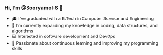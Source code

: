 ### Hi, I’m @Sooryamol-S 👋
- 🎓 I’ve graduated with a B.Tech in Computer Science and Engineering
- 🌱 I’m currently expanding my knowledge in coding, data structures, and algorithms
- 💻 Interested in software development and DevOps
- 🚀 Passionate about continuous learning and improving my programming skills

<!---
Sooryamol-S/Sooryamol-S is a ✨ special ✨ repository because its `README.md` (this file) appears on your GitHub profile.
You can click the Preview link to take a look at your changes.
--->
